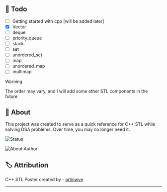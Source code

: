 <!-- ## :memo: Todo -->
## :seedling: Todo

- [ ] Getting started with cpp [will be added later]
- [x] Vector
- [ ] deque
- [ ] priority_queue
- [ ] stack
- [ ] set
- [ ] unordered_set
- [ ] map
- [ ] unordered_map
- [ ] multimap

> [!WARNING]
>
> The order may vary, and I will add some other STL components in the future.

## :compass: About
This project was created to serve as a quick reference for C++ STL while solving DSA problems. Over time, you may no longer need it.

![Status](https://img.shields.io/badge/Status%20-In%20Development%20🐉-FFD700?style=for-the-badge)

![About Author](https://img.shields.io/badge/Created%20by-%20Saket%20Maurya-f5a97f?style=for-the-badge)

## :label: Attribution

C++ STL Poster created by - [artinwve](https://www.instagram.com/artinwve/)

---